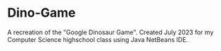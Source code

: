# Dino-Game
A recreation of the "Google Dinosaur Game". Created July 2023 for my Computer Science highschool class using Java NetBeans IDE.
